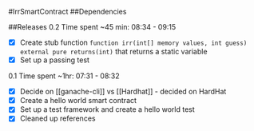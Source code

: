 #IrrSmartContract
##Dependencies

##Releases
0.2
Time spent ~45 min: 08:34 - 09:15
- [x]  Create stub function `function irr(int[] memory values, int guess) external pure returns(int)` that returns a static variable
- [x]  Set up a passing test

0.1
Time spent ~1hr: 07:31 - 08:32
- [x] Decide on [[ganache-cli]] vs [[Hardhat]] - decided on HardHat
- [x] Create a hello world smart contract
- [x] Set up a test framework and create a hello world test
- [x] Cleaned up references